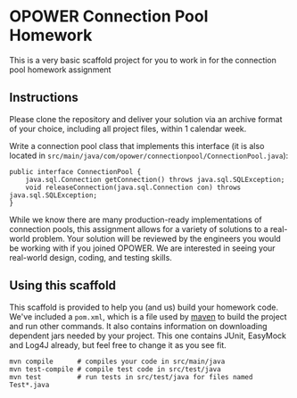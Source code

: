 # OPOWER Connection Pool Homework

This is a very basic scaffold project for you to work in for the connection pool homework assignment

## Instructions

Please clone the repository and deliver your solution via an archive format of your choice, including all project files, within 1 calendar week.

Write a connection pool class that implements this interface (it is also located in `src/main/java/com/opower/connectionpool/ConnectionPool.java`):

    public interface ConnectionPool {
        java.sql.Connection getConnection() throws java.sql.SQLException;
        void releaseConnection(java.sql.Connection con) throws java.sql.SQLException;
    }

While we know there are many production-ready implementations of connection pools, this assignment allows for a variety of solutions to a real-world problem.  Your solution will be reviewed by the engineers you would be working with if you joined OPOWER.  We are interested in seeing your real-world design, coding, and testing skills.

## Using this scaffold

This scaffold is provided to help you (and us) build your homework code. 
We've included a `pom.xml`, which is a file used by [maven][maven] to build the project and run other commands.   It also contains
information on downloading dependent jars needed by your project.  This one contains JUnit, EasyMock and Log4J already, but feel free
to change it as you see fit.

    mvn compile      # compiles your code in src/main/java
    mvn test-compile # compile test code in src/test/java
    mvn test         # run tests in src/test/java for files named Test*.java


[maven]:http://maven.apache.org/


